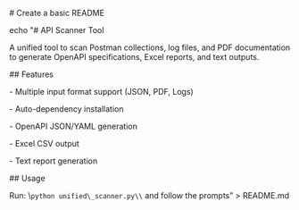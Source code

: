 \# Create a basic README

echo "# API Scanner Tool



A unified tool to scan Postman collections, log files, and PDF documentation to generate OpenAPI specifications, Excel reports, and text outputs.



\## Features

\- Multiple input format support (JSON, PDF, Logs)

\- Auto-dependency installation

\- OpenAPI JSON/YAML generation

\- Excel CSV output

\- Text report generation



\## Usage

Run: \\`python unified\_scanner.py\\` and follow the prompts" > README.md





